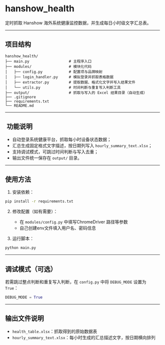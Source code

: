 # hanshow_health

定时抓取 Hanshow 海外系统健康监控数据，并生成每日小时级文字汇总表。

---

##  项目结构

```
hanshow_health/
├── main.py                  # 主程序入口
├── modules/                 # 模块化代码
│   ├── config.py            # 配置项与品牌映射
│   ├── login_handler.py     # 模拟登录并抓取表格数据
│   ├── extractor.py         # 提取数据、格式化文字并写入结果文件
│   └── utils.py             # 时间判断与重复写入判断工具
├── output/                  # 抓取与写入的 Excel 结果目录（自动生成）
├── .gitignore
├── requirements.txt
└── README.md
```

---

## ️ 功能说明

- 自动登录系统健康平台，抓取每小时设备状态数据；
- 汇总生成固定格式文字描述，按日期列写入 `hourly_summary_text.xlsx`；
- 支持调试模式，可跳过时间判断与写入去重；
- 输出文件统一保存在 `output/` 目录。

---

##  使用方法

1. 安装依赖：

```bash
pip install -r requirements.txt
```

2. 修改配置（如有需要）：
   - 在 `modules/config.py` 中填写ChromeDriver 路径等参数
   - 自己创建env文件填入用户名、密码信息

3. 运行脚本：

```bash
python main.py
```

---

##  调试模式（可选）

若需跳过整点判断和重复写入判断，在 `config.py` 中将 `DEBUG_MODE` 设置为 `True`：

```python
DEBUG_MODE = True
```

---

##  输出文件说明

- `health_table.xlsx`：抓取得到的原始数据表
- `hourly_summary_text.xlsx`：每小时生成的汇总描述文字，按日期横向排列
